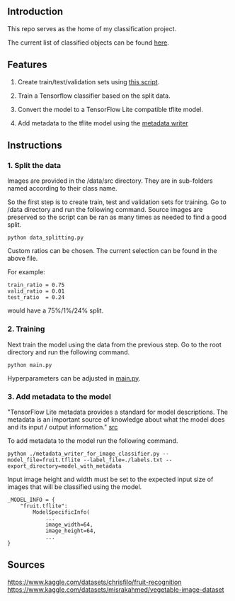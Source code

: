 ## Introduction

This repo serves as the home of my classification project. 

The current list of classified objects can be found [here](labels.txt).

## Features 

1. Create train/test/validation sets using [this script](/data/data_splitting.py).

2. Train a Tensorflow classifier based on the split data. 

3. Convert the model to a TensorFlow Lite compatible tflite model.

4. Add metadata to the tflite model using the
[metadata writer](metadata_writer_for_image_classifier.py)


## Instructions 


### 1. Split the data

Images are provided in the /data/src directory. They are in sub-folders named according to their class name.

So the first step is to create train, test and validation sets for training. 
Go to /data directory and run the following command. Source images are preserved so the script can be ran as many times as needed to find a good split.

```python data_splitting.py```

Custom ratios can be chosen. The current selection can be found in the above file.

For example:
```
train_ratio = 0.75
valid_ratio = 0.01
test_ratio  = 0.24
``` 
would have a 75%/1%/24% split.

### 2. Training

Next train the model using the data from the previous step.
Go to the root directory and run the following command.

```python main.py```


Hyperparameters can be adjusted in [main.py](main.py).

### 3. Add metadata to the model

"TensorFlow Lite metadata provides a standard for model descriptions. The metadata is an important source of knowledge about what the model does and its input / output information." [src](https://www.tensorflow.org/lite/models/convert/metadata)

To add metadata to the model run the following command. 

```
python ./metadata_writer_for_image_classifier.py --model_file=fruit.tflite --label_file=./labels.txt --export_directory=model_with_metadata
```

Input image height and width must be set to the expected input size of images that will be classified using the model.

```
_MODEL_INFO = {  
    "fruit.tflite":
        ModelSpecificInfo( 
            ...        
            image_width=64,
            image_height=64,
            ...
}
```



## Sources
https://www.kaggle.com/datasets/chrisfilo/fruit-recognition
https://www.kaggle.com/datasets/misrakahmed/vegetable-image-dataset